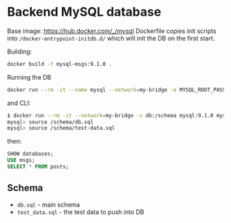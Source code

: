 # Backend MySQL database

Base image: https://hub.docker.com/_/mysql
Dockerfile copies init scripts into `/docker-entrypoint-initdb.d/`
which will init the DB on the first start.

Building:

```bash
docker build -t mysql-msgs:9.1.0 .
```

Running the DB

```bash
docker run --rm -it --name mysql --network=my-bridge -e MYSQL_ROOT_PASSWORD=root-password mysql-msg:9.1.0
```

and CLI:

```bash
$ docker run --rm -it --network=my-bridge -v db:/schema mysql:9.1.0 mysql -hmysql -uroot -proot-password
mysql> source /schema/db.sql
mysql> source /schema/test-data.sql
```

then:

```sql
SHOW databases;
USE msgs;
SELECT * FROM posts;
```

## Schema

- `db.sql` - main schema
- `test_data.sql` - the test data to push into DB
